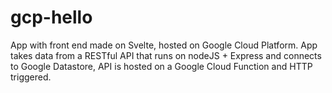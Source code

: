 # gcp-hello
 App with front end made on Svelte, hosted on Google Cloud Platform. App takes data from a RESTful API that runs on nodeJS + Express and connects to Google Datastore, API is hosted on a Google Cloud Function and HTTP triggered.
